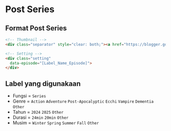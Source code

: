 # Post Series
## Format Post Series
```html
<!-- Thumbnail -->
<div class="separator" style="clear: both;"><a href="https://blogger.googleusercontent.com/img/b/R29vZ2xl/AVvXsEhzUnAL2Ti0ADX4hvae7w_ingPzMqhqiEoct7DLtdAFPF5jwU6f2wG7CRU0PLcMJutvMvgBiXk-RxKGb9EnlVMetYtkzqC-bcUDnvMx3Tb1aYI5gfCl5aFZ3K2yuEbYYQZ3vFVYneZJV5PZgBLKwCDOKZSThmUj7gck4Wtqk4PYQ_seo0rRmlNYwpEa7zTY/s1600/ca039b4ad8eed65f3d6db1af1d1c61be66b70dfc5c6d84_62751220_6a94a2ff61642782eb560ce20b444d29830bb062.webp" style="display: block; padding: 1em 0; text-align: center; "><img alt="" border="0" data-original-height="905" data-original-width="640" src="https://blogger.googleusercontent.com/img/b/R29vZ2xl/AVvXsEhzUnAL2Ti0ADX4hvae7w_ingPzMqhqiEoct7DLtdAFPF5jwU6f2wG7CRU0PLcMJutvMvgBiXk-RxKGb9EnlVMetYtkzqC-bcUDnvMx3Tb1aYI5gfCl5aFZ3K2yuEbYYQZ3vFVYneZJV5PZgBLKwCDOKZSThmUj7gck4Wtqk4PYQ_seo0rRmlNYwpEa7zTY/s1600/ca039b4ad8eed65f3d6db1af1d1c61be66b70dfc5c6d84_62751220_6a94a2ff61642782eb560ce20b444d29830bb062.webp"/></a></div>

<!-- Setting -->
<div class="setting" 
  data-episode="[Label_Name_Episode]">
</div>
```
## Label yang digunakaan
+ Fungsi = `Series`
+ Genre = `Action` `Adventure` `Post-Apocalyptic` `Ecchi` `Vampire` `Dementia` `Other`
+ Tahun = `2024` `2025` `Other`
+ Durasi = `24min` `20min` `Other`
+ Musim = `Winter` `Spring` `Summer` `Fall` `Other`
